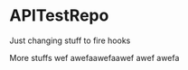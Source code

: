 APITestRepo
===========

Just changing stuff to fire hooks

More stuffs
wef
awefaawefaawef
awef
awefa
